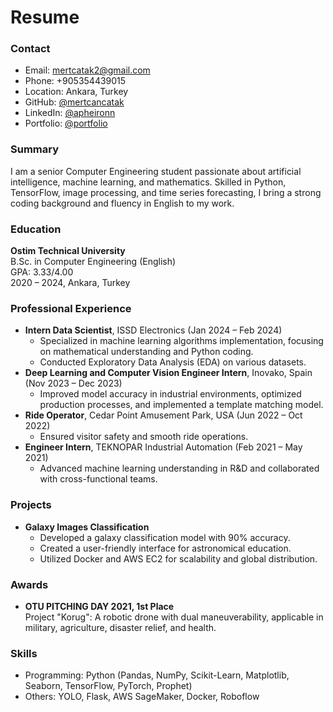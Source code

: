 # Resume

### Contact
- Email: mertcatak2@gmail.com
- Phone: +905354439015
- Location: Ankara, Turkey
- GitHub: [@mertcancatak](https://github.com/apheironn)
- LinkedIn: [@apheironn](https://linkedin.com/in/mertcancatak)
- Portfolio: [@portfolio](https://github.com.)

### Summary
I am a senior Computer Engineering student passionate about artificial intelligence, machine learning, and mathematics. Skilled in Python, TensorFlow, image processing, and time series forecasting, I bring a strong coding background and fluency in English to my work.

### Education
**Ostim Technical University**  
B.Sc. in Computer Engineering (English)  
GPA: 3.33/4.00  
2020 – 2024, Ankara, Turkey

### Professional Experience
- **Intern Data Scientist**, ISSD Electronics (Jan 2024 – Feb 2024)
  - Specialized in machine learning algorithms implementation, focusing on mathematical understanding and Python coding.
  - Conducted Exploratory Data Analysis (EDA) on various datasets.
- **Deep Learning and Computer Vision Engineer Intern**, Inovako, Spain (Nov 2023 – Dec 2023)
  - Improved model accuracy in industrial environments, optimized production processes, and implemented a template matching model.
- **Ride Operator**, Cedar Point Amusement Park, USA (Jun 2022 – Oct 2022)
  - Ensured visitor safety and smooth ride operations.
- **Engineer Intern**, TEKNOPAR Industrial Automation (Feb 2021 – May 2021)
  - Advanced machine learning understanding in R&D and collaborated with cross-functional teams.

### Projects
- **Galaxy Images Classification**
  - Developed a galaxy classification model with 90% accuracy.
  - Created a user-friendly interface for astronomical education.
  - Utilized Docker and AWS EC2 for scalability and global distribution.

### Awards
- **OTU PITCHING DAY 2021, 1st Place**  
  Project "Korug": A robotic drone with dual maneuverability, applicable in military, agriculture, disaster relief, and health.

### Skills
- Programming: Python (Pandas, NumPy, Scikit-Learn, Matplotlib, Seaborn, TensorFlow, PyTorch, Prophet)
- Others: YOLO, Flask, AWS SageMaker, Docker, Roboflow

